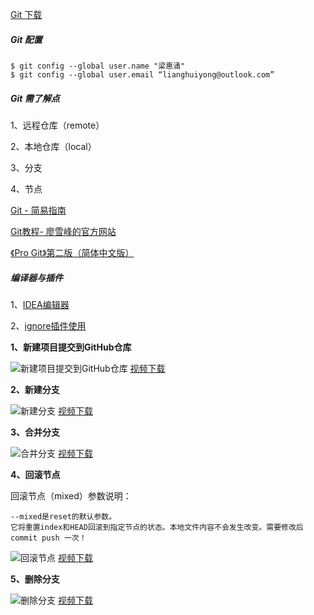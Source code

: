 [Git 下载](https://git-scm.com/downloads)

##### Git 配置
```shell
$ git config --global user.name "梁惠涌"
$ git config --global user.email “lianghuiyong@outlook.com”
```
##### Git 需了解点

1、远程仓库（remote）

2、本地仓库（local）

3、分支

4、节点

[Git - 简易指南](http://www.bootcss.com/p/git-guide/)

[Git教程- 廖雪峰的官方网站](https://www.liaoxuefeng.com/wiki/0013739516305929606dd18361248578c67b8067c8c017b000)

[《Pro Git》第二版（简体中文版）](https://bingohuang.gitbooks.io/progit2/content/)

##### 编译器与插件

1、[IDEA编辑器](https://www.jetbrains.com/idea/)

2、[ignore插件使用](http://blog.csdn.net/qq_34590097/article/details/56284935)

**1、新建项目提交到GitHub仓库**

![新建项目提交到GitHub仓库](http://oeqej1j2m.bkt.clouddn.com/%E6%96%B0%E5%BB%BA%E9%A1%B9%E7%9B%AE%E6%8F%90%E4%BA%A4%E5%88%B0github%E4%BB%93%E5%BA%93.gif)
[视频下载](http://oeqej1j2m.bkt.clouddn.com/%E6%96%B0%E5%BB%BA%E9%A1%B9%E7%9B%AE%E6%8F%90%E4%BA%A4%E5%88%B0github%E4%BB%93%E5%BA%93.mp4)


**2、新建分支**

![新建分支](http://oeqej1j2m.bkt.clouddn.com/%E6%96%B0%E5%BB%BA%E5%88%86%E6%94%AF.gif)
[视频下载](http://oeqej1j2m.bkt.clouddn.com/%E6%96%B0%E5%BB%BA%E5%88%86%E6%94%AF.mp4)


**3、合并分支**

![合并分支](http://oeqej1j2m.bkt.clouddn.com/%E5%90%88%E5%B9%B6%E5%88%86%E6%94%AF.gif)
[视频下载](http://oeqej1j2m.bkt.clouddn.com/%E5%90%88%E5%B9%B6%E5%88%86%E6%94%AF.mp4)


**4、回滚节点**

回滚节点（mixed）参数说明：
```
--mixed是reset的默认参数。
它将重置index和HEAD回滚到指定节点的状态。本地文件内容不会发生改变。需要修改后commit push 一次！
```
![回滚节点](http://oeqej1j2m.bkt.clouddn.com/%E5%9B%9E%E6%BB%9A%E8%8A%82%E7%82%B9.gif)
[视频下载](http://oeqej1j2m.bkt.clouddn.com/%E5%9B%9E%E6%BB%9A%E8%8A%82%E7%82%B9.mp4)


**5、删除分支**

![删除分支](http://oeqej1j2m.bkt.clouddn.com/%E5%88%A0%E9%99%A4%E5%88%86%E6%94%AF.gif)
[视频下载](http://oeqej1j2m.bkt.clouddn.com/%E5%88%A0%E9%99%A4%E5%88%86%E6%94%AF.mp4)


